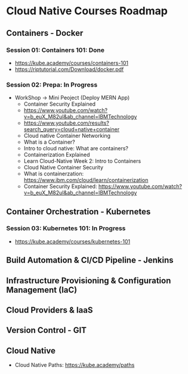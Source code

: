 # Cloud Native Courses Roadmap

## Containers - Docker

### Session 01: Containers 101: Done
- https://kube.academy/courses/containers-101
- https://riptutorial.com/Download/docker.pdf

### Session 02: Prepa: In Progress
- WorkShop -> Mini Peoject (Deploy MERN App)
  - Container Security Explained
  - https://www.youtube.com/watch?v=b_euX_M82uI&ab_channel=IBMTechnology
  - https://www.youtube.com/results?search_query=cloud+native+container
  - Cloud native Container Networking
  - What is a Container?
  - Intro to cloud native: What are containers?
  - Containerization Explained
  - Learn Cloud-Native Week 2: Intro to Containers
  - Cloud Native Container Security
  - What is containerzation:
    https://www.ibm.com/cloud/learn/containerization
  - Container Security Explained: 
    https://www.youtube.com/watch?v=b_euX_M82uI&ab_channel=IBMTechnology

## Container Orchestration - Kubernetes
### Session 03: Kubernetes 101: In Progress
- https://kube.academy/courses/kubernetes-101

## Build Automation & CI/CD Pipeline - Jenkins
## Infrastructure Provisioning & Configuration Management (IaC)
## Cloud Providers & IaaS
## Version Control - GIT
## Cloud Native
- Cloud Native Paths: https://kube.academy/paths


